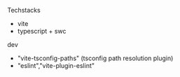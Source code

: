 Techstacks

- vite
- typescript + swc

dev

- "vite-tsconfig-paths" (tsconfig path resolution plugin)
- "eslint","vite-plugin-eslint"

